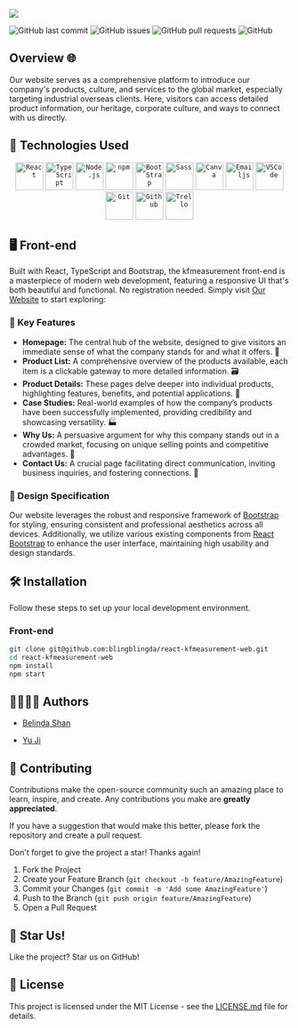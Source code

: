 <a href="https://www.kfmeasurement.site/"><img src="https://i.postimg.cc/wjTHX7wn/Brown-and-White-Minimalist-Interior-Design-Presentation-1.png" border="0"></a>

![GitHub last commit](https://img.shields.io/github/last-commit/blingblingda/react-kfmeasurement-web)
![GitHub issues](https://img.shields.io/github/issues-raw/blingblingda/react-kfmeasurement-web)
![GitHub pull requests](https://img.shields.io/github/issues-pr/blingblingda/react-kfmeasurement-web)
![GitHub](https://img.shields.io/github/license/blingblingda/react-kfmeasurement-web)

## Overview 🌐

Our website serves as a comprehensive platform to introduce our company's products, culture, and services to the global market, especially targeting industrial overseas clients. Here, visitors can access detailed product information, our heritage, corporate culture, and ways to connect with us directly.

## 🧰 Technologies Used

<div align="center">
  <code><img width="50" src="https://user-images.githubusercontent.com/25181517/183897015-94a058a6-b86e-4e42-a37f-bf92061753e5.png" alt="React" title="React"/></code>
  <code><img width="50" src="https://upload.wikimedia.org/wikipedia/commons/thumb/4/4c/Typescript_logo_2020.svg/512px-Typescript_logo_2020.svg.png?20221110153201" alt="TypeScript" title="TypeScript"/></code>
  <code><img width="50" src="https://cdn-images-1.medium.com/max/480/0*vwwzh7hfQ_ZxQvFw.png" alt="Node.js" title="Node.js"/></code>
  <code><img width="50" src="https://static-00.iconduck.com/assets.00/npm-icon-1024x1024-lgwc8aqk.png" alt="npm" title="npm"/></code>
  <code><img width="50" src="https://avatars.githubusercontent.com/u/2918581?v=4" alt="BootStrap" title="BootStrap"/></code>
  <code><img width="50" src="https://static-00.iconduck.com/assets.00/sass-icon-2048x2048-js3fulee.png" alt="Sass" title="Sass"/></code>
  <code><img width="50" src="https://www.icon0.com/wp-content/uploads/2023/01/canva.com-7.png" alt="Canva" title="Canva"/></code>
  <code><img width="50" src="https://www.emailjs.com/logo.png" alt="Emailjs" title="Emailjs"/></code>
  <code><img width="50" src="https://cdn.icon-icons.com/icons2/2107/PNG/512/file_type_vscode_icon_130084.png" alt="VSCode" title="VSCode"/></code>
  <code><img width="50" src="https://upload.wikimedia.org/wikipedia/commons/thumb/3/3f/Git_icon.svg/2048px-Git_icon.svg.png" alt="Git" title="Git"/></code>
  <code><img width="50" src="https://cdn-icons-png.flaticon.com/512/25/25231.png" alt="Github" title="Github"/></code>
  <code><img width="50" src="https://banner2.cleanpng.com/20181201/ib/kisspng-portable-network-graphics-trello-scalable-vector-g-5c025368ae6bb9.4395252315436562967144.jpg" alt="Trello" title="Trello"/></code>
</div>

## 🖥️ Front-end

Built with React, TypeScript and Bootstrap, the kfmeasurement front-end is a masterpiece of modern web development, featuring a responsive UI that's both beautiful and functional. No registration needed. Simply visit [Our Website](https://www.kfmeasurement.site/) to start exploring:

### 🌟 Key Features

- **Homepage:** The central hub of the website, designed to give visitors an immediate sense of what the company stands for and what it offers. 🚦
- **Product List:** A comprehensive overview of the products available, each item is a clickable gateway to more detailed information. 🗃
- **Product Details:** These pages delve deeper into individual products, highlighting features, benefits, and potential applications. 🧩
- **Case Studies:** Real-world examples of how the company’s products have been successfully implemented, providing credibility and showcasing versatility. 🏭
- **Why Us:** A persuasive argument for why this company stands out in a crowded market, focusing on unique selling points and competitive advantages. 👥
- **Contact Us:** A crucial page facilitating direct communication, inviting business inquiries, and fostering connections. 📧

### 🎨 Design Specification

Our website leverages the robust and responsive framework of [Bootstrap](https://getbootstrap.com/docs/) for styling, ensuring consistent and professional aesthetics across all devices. Additionally, we utilize various existing components from [React Bootstrap](https://react-bootstrap.github.io/components/alerts/) to enhance the user interface, maintaining high usability and design standards.

## 🛠 Installation

Follow these steps to set up your local development environment.

### Front-end

```bash
git clone git@github.com:blingblingda/react-kfmeasurement-web.git
cd react-kfmeasurement-web
npm install
npm start
```

## 👩‍💻👩‍💻 Authors

- [Belinda Shan](https://www.linkedin.com/in/belinda-shan-126bs414/)

- [Yu Ji](https://www.linkedin.com/in/yu-ji-785718113/)

## 🤝 Contributing

Contributions make the open-source community such an amazing place to learn, inspire, and create. Any contributions you make are **greatly appreciated**.

If you have a suggestion that would make this better, please fork the repository and create a pull request.

Don't forget to give the project a star! Thanks again!

1. Fork the Project
2. Create your Feature Branch (`git checkout -b feature/AmazingFeature`)
3. Commit your Changes (`git commit -m 'Add some AmazingFeature'`)
4. Push to the Branch (`git push origin feature/AmazingFeature`)
5. Open a Pull Request

## 🌟 Star Us!

Like the project? Star us on GitHub!

## 📝 License

This project is licensed under the MIT License - see the [LICENSE.md](LICENSE) file for details.
